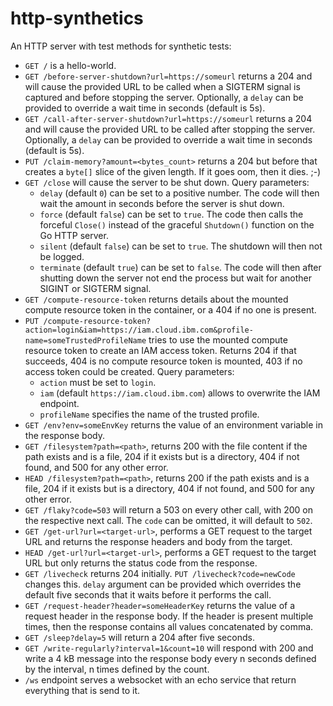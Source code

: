 # http-synthetics

An HTTP server with test methods for synthetic tests:

* `GET /` is a hello-world.
* `GET /before-server-shutdown?url=https://someurl` returns a 204 and will cause the provided URL to be called when a SIGTERM signal is captured and before stopping the server. Optionally, a `delay` can be provided to override a wait time in seconds (default is 5s).
* `GET /call-after-server-shutdown?url=https://someurl` returns a 204 and will cause the provided URL to be called after stopping the server. Optionally, a `delay` can be provided to override a wait time in seconds (default is 5s).
* `PUT /claim-memory?amount=<bytes_count>` returns a 204 but before that creates a `byte[]` slice of the given length. If it goes oom, then it dies. ;-)
* `GET /close` will cause the server to be shut down. Query parameters:
  * `delay` (default `0`) can be set to a positive number. The code will then wait the amount in seconds before the server is shut down.
  * `force` (default `false`) can be set to `true`. The code then calls the forceful `Close()` instead of the graceful `Shutdown()` function on the Go HTTP server.
  * `silent` (default `false`) can be set to `true`. The shutdown will then not be logged.
  * `terminate` (default `true`) can be set to `false`. The code will then after shutting down the server not end the process but wait for another SIGINT or SIGTERM signal.
* `GET /compute-resource-token` returns details about the mounted compute resource token in the container, or a 404 if no one is present.
* `PUT /compute-resource-token?action=login&iam=https://iam.cloud.ibm.com&profile-name=someTrustedProfileName` tries to use the mounted compute resource token to create an IAM access token. Returns 204 if that succeeds, 404 is no compute resource token is mounted, 403 if no access token could be created. Query parameters:
  * `action` must be set to `login`.
  * `iam` (default `https://iam.cloud.ibm.com`) allows to overwrite the IAM endpoint.
  * `profileName` specifies the name of the trusted profile.
* `GET /env?env=someEnvKey` returns the value of an environment variable in the response body.
* `GET /filesystem?path=<path>`, returns 200 with the file content if the path exists and is a file, 204 if it exists but is a directory, 404 if not found, and 500 for any other error.
* `HEAD /filesystem?path=<path>`, returns 200 if the path exists and is a file, 204 if it exists but is a directory, 404 if not found, and 500 for any other error.
* `GET /flaky?code=503` will return a 503 on every other call, with 200 on the respective next call. The `code` can be omitted, it will default to `502`.
* `GET /get-url?url=<target-url>`, performs a GET request to the target URL and returns the response headers and body from the target.
* `HEAD /get-url?url=<target-url>`, performs a GET request to the target URL but only returns the status code from the response.
* `GET /livecheck` returns 204 initially. `PUT /livecheck?code=newCode` changes this.
`delay` argument can be provided which overrides the default five seconds that it waits before it performs the call.
* `GET /request-header?header=someHeaderKey` returns the value of a request header in the response body. If the header is present multiple times, then the response contains all values concatenated by comma.
* `GET /sleep?delay=5` will return a 204 after five seconds.
* `GET /write-regularly?interval=1&count=10` will respond with 200 and write a 4 kB message into the response body every n seconds defined by the interval, n times defined by the count.
* `/ws` endpoint serves a websocket with an echo service that return everything that is send to it.
